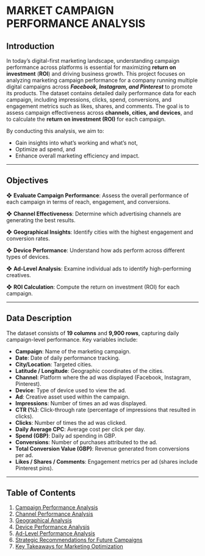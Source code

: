 # MARKET CAMPAIGN PERFORMANCE ANALYSIS
## Introduction
In today’s digital-first marketing landscape, understanding campaign performance across platforms is essential for maximizing **return on investment** (**ROI**) and driving business growth. This project focuses on analyzing marketing campaign performance for a company running multiple digital campaigns across ***Facebook, Instagram, and Pinterest*** to promote its products. The dataset contains detailed daily performance data for each campaign, including impressions, clicks, spend, conversions, and engagement metrics such as likes, shares, and comments. The goal is to assess campaign effectiveness across **channels, cities, and devices**, and to calculate the **return on investment (ROI)** for each campaign.

By conducting this analysis, we aim to:

* Gain insights into what’s working and what’s not,
* Optimize ad spend, and
* Enhance overall marketing efficiency and impact.

---

## **Objectives**

❖ **Evaluate Campaign Performance**: Assess the overall performance of each campaign in terms of reach, engagement, and conversions.

❖ **Channel Effectiveness**: Determine which advertising channels are generating the best results.

❖ **Geographical Insights**: Identify cities with the highest engagement and conversion rates.

❖ **Device Performance**: Understand how ads perform across different types of devices.

❖ **Ad-Level Analysis**: Examine individual ads to identify high-performing creatives.

❖ **ROI Calculation**: Compute the return on investment (ROI) for each campaign.

---

## **Data Description**

The dataset consists of **19 columns** and **9,900 rows**, capturing daily campaign-level performance. Key variables include:

* **Campaign**: Name of the marketing campaign.
* **Date**: Date of daily performance tracking.
* **City/Location**: Targeted cities.
* **Latitude / Longitude**: Geographic coordinates of the cities.
* **Channel**: Platform where the ad was displayed (Facebook, Instagram, Pinterest).
* **Device**: Type of device used to view the ad.
* **Ad**: Creative asset used within the campaign.
* **Impressions**: Number of times an ad was displayed.
* **CTR (%)**: Click-through rate (percentage of impressions that resulted in clicks).
* **Clicks**: Number of times the ad was clicked.
* **Daily Average CPC**: Average cost per click per day.
* **Spend (GBP)**: Daily ad spending in GBP.
* **Conversions**: Number of purchases attributed to the ad.
* **Total Conversion Value (GBP)**: Revenue generated from conversions per ad.
* **Likes / Shares / Comments**: Engagement metrics per ad (shares include Pinterest pins).

---

## Table of Contents

1. [Campaign Performance Analysis](docs/1-campaign-performance-analysis.md)  
2. [Channel Performance Analysis](docs/2-channel-performance-analysis.md)  
3. [Geographical Analysis](docs/3-geographical-analysis.md)  
4. [Device Performance Analysis](docs/4-device-performance-analysis.md)  
5. [Ad-Level Performance Analysis](docs/5-ad-level-performance-analysis.md)  
6. [Strategic Recommendations for Future Campaigns](docs/6-strategic-recommendations-for-future-campaigns.md)  
7. [Key Takeaways for Marketing Optimization](docs/7-key-takeaways-for-marketing-optimization.md)


